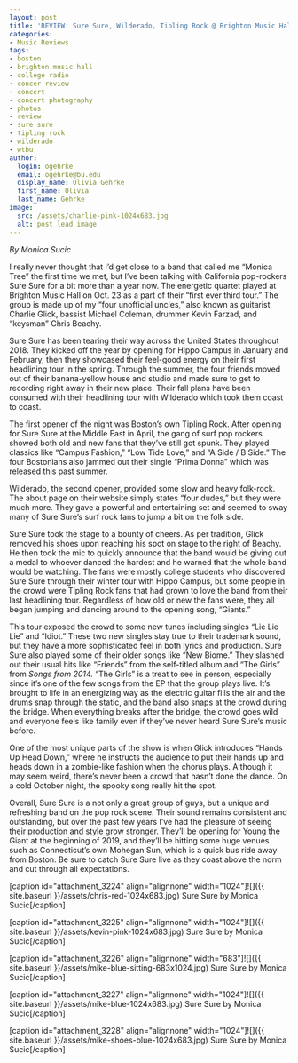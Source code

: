 ```yaml
---
layout: post
title: 'REVIEW: Sure Sure, Wilderado, Tipling Rock @ Brighton Music Hall 10/23'
categories:
- Music Reviews
tags:
- boston
- brighton music hall
- college radio
- concer review
- concert
- concert photography
- photos
- review
- sure sure
- tipling rock
- wilderado
- wtbu
author:
  login: ogehrke
  email: ogehrke@bu.edu
  display_name: Olivia Gehrke
  first_name: Olivia
  last_name: Gehrke
image:
  src: /assets/charlie-pink-1024x683.jpg
  alt: post lead image
---
```


_By Monica Sucic_

I really never thought that I’d get close to a band that called me “Monica Tree” the first time we met, but I’ve been talking with California pop-rockers Sure Sure for a bit more than a year now. The energetic quartet played at Brighton Music Hall on Oct. 23 as a part of their “first ever third tour.” The group is made up of my “four unofficial uncles,” also known as guitarist Charlie Glick, bassist Michael Coleman, drummer Kevin Farzad, and “keysman” Chris Beachy.

Sure Sure has been tearing their way across the United States throughout 2018. They kicked off the year by opening for Hippo Campus in January and February, then they showcased their feel-good energy on their first headlining tour in the spring. Through the summer, the four friends moved out of their banana-yellow house and studio and made sure to get to recording right away in their new place. Their fall plans have been consumed with their headlining tour with Wilderado which took them coast to coast.

The first opener of the night was Boston’s own Tipling Rock. After opening for Sure Sure at the Middle East in April, the gang of surf pop rockers showed both old and new fans that they’ve still got spunk. They played classics like “Campus Fashion,” “Low Tide Love,” and “A Side / B Side.” The four Bostonians also jammed out their single “Prima Donna” which was released this past summer.

Wilderado, the second opener, provided some slow and heavy folk-rock. The about page on their website simply states “four dudes,” but they were much more. They gave a powerful and entertaining set and seemed to sway many of Sure Sure’s surf rock fans to jump a bit on the folk side.

Sure Sure took the stage to a bounty of cheers. As per tradition, Glick removed his shoes upon reaching his spot on stage to the right of Beachy. He then took the mic to quickly announce that the band would be giving out a medal to whoever danced the hardest and he warned that the whole band would be watching. The fans were mostly college students who discovered Sure Sure through their winter tour with Hippo Campus, but some people in the crowd were Tipling Rock fans that had grown to love the band from their last headlining tour. Regardless of how old or new the fans were, they all began jumping and dancing around to the opening song, “Giants.”  

This tour exposed the crowd to some new tunes including singles “Lie Lie Lie” and “Idiot.” These two new singles stay true to their trademark sound, but they have a more sophisticated feel in both lyrics and production. Sure Sure also played some of their older songs like “New Biome.” They slashed out their usual hits like “Friends” from the self-titled album and “The Girls” from _Songs from 2014._ “The Girls” is a treat to see in person, especially since it’s one of the few songs from the EP that the group plays live. It’s brought to life in an energizing way as the electric guitar fills the air and the drums snap through the static, and the band also snaps at the crowd during the bridge. When everything breaks after the bridge, the crowd goes wild and everyone feels like family even if they’ve never heard Sure Sure’s music before.

One of the most unique parts of the show is when Glick introduces “Hands Up Head Down,” where he instructs the audience to put their hands up and heads down in a zombie-like fashion when the chorus plays. Although it may seem weird, there’s never been a crowd that hasn’t done the dance. On a cold October night, the spooky song really hit the spot.

Overall, Sure Sure is a not only a great group of guys, but a unique and refreshing band on the pop rock scene. Their sound remains consistent and outstanding, but over the past few years I’ve had the pleasure of seeing their production and style grow stronger. They’ll be opening for Young the Giant at the beginning of 2019, and they’ll be hitting some huge venues such as Connecticut’s own Mohegan Sun, which is a quick bus ride away from Boston. Be sure to catch Sure Sure live as they coast above the norm and cut through all expectations.

\[caption id="attachment\_3224" align="alignnone" width="1024"\]![]({{ site.baseurl }}/assets/chris-red-1024x683.jpg) Sure Sure by Monica Sucic\[/caption\]

\[caption id="attachment\_3225" align="alignnone" width="1024"\]![]({{ site.baseurl }}/assets/kevin-pink-1024x683.jpg) Sure Sure by Monica Sucic\[/caption\]

\[caption id="attachment\_3226" align="alignnone" width="683"\]![]({{ site.baseurl }}/assets/mike-blue-sitting-683x1024.jpg) Sure Sure by Monica Sucic\[/caption\]

\[caption id="attachment\_3227" align="alignnone" width="1024"\]![]({{ site.baseurl }}/assets/mike-blue-1024x683.jpg) Sure Sure by Monica Sucic\[/caption\]

\[caption id="attachment\_3228" align="alignnone" width="1024"\]![]({{ site.baseurl }}/assets/mike-shoes-blue-1024x683.jpg) Sure Sure by Monica Sucic\[/caption\]